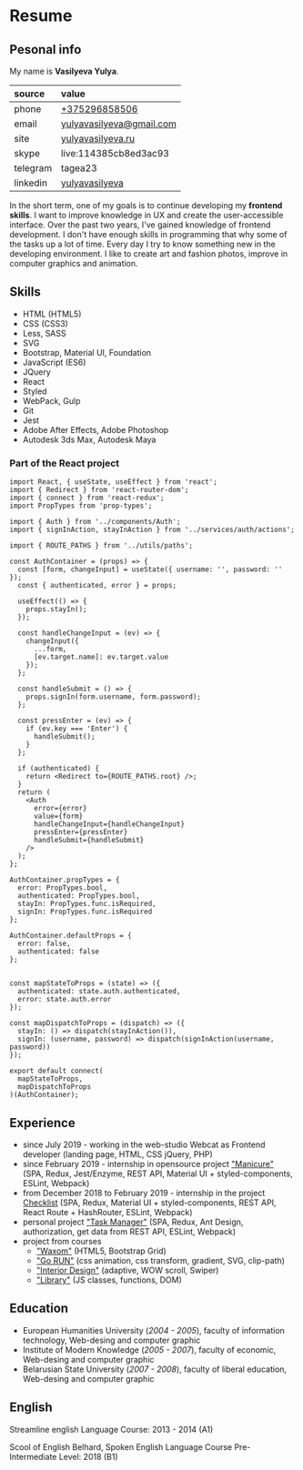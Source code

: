 # Resume

## Pesonal info

My name is **Vasilyeva Yulya**.

| source   | value                                                         |
| :------- | :------------------------------------------------------------ |
| phone    | [+375296858506](tel:+375296858506)                            |
| email    | [yulyavasilyeva@gmail.com](mailto:yulyavasilyeva@gmail.com)   |
| site     | [yulyavasilyeva.ru](https://yulyavasilyeva.ru)                |
| skype    | live:114385cb8ed3ac93                                         |
| telegram | tagea23                                                       |
| linkedin | [yulyavasilyeva](https://www.linkedin.com/in/yulyavasilyeva/) |

In the short term, one of my goals is to continue developing my **frontend skills**. I want to improve knowledge in UX and create the user-accessible interface. Over the past two years, I've gained knowledge of frontend development. I don't have enough skills in programming that why some of the tasks up a lot of time. Every day I try to know something new in the developing environment. I like to create art and fashion photos, improve in computer graphics and animation.

## Skills
- HTML (HTML5)
- CSS (CSS3)
- Less, SASS
- SVG
- Bootstrap, Material UI, Foundation
- JavaScript (ES6)
- JQuery
- React
- Styled
- WebPack, Gulp
- Git
- Jest
- Adobe After Effects, Adobe Photoshop
- Autodesk 3ds Max, Autodesk Maya


### Part of the React project
```
import React, { useState, useEffect } from 'react';
import { Redirect } from 'react-router-dom';
import { connect } from 'react-redux';
import PropTypes from 'prop-types';

import { Auth } from '../components/Auth';
import { signInAction, stayInAction } from '../services/auth/actions';

import { ROUTE_PATHS } from '../utils/paths';

const AuthContainer = (props) => {
  const [form, changeInput] = useState({ username: '', password: '' });
  const { authenticated, error } = props;

  useEffect(() => {
    props.stayIn();
  });

  const handleChangeInput = (ev) => {
    changeInput({
      ...form,
      [ev.target.name]: ev.target.value
    });
  };

  const handleSubmit = () => {
    props.signIn(form.username, form.password);
  };

  const pressEnter = (ev) => {
    if (ev.key === 'Enter') {
      handleSubmit();
    }
  };

  if (authenticated) {
    return <Redirect to={ROUTE_PATHS.root} />;
  }
  return (
    <Auth
      error={error}
      value={form}
      handleChangeInput={handleChangeInput}
      pressEnter={pressEnter}
      handleSubmit={handleSubmit}
    />
  );
};

AuthContainer.propTypes = {
  error: PropTypes.bool,
  authenticated: PropTypes.bool,
  stayIn: PropTypes.func.isRequired,
  signIn: PropTypes.func.isRequired
};

AuthContainer.defaultProps = {
  error: false,
  authenticated: false
};


const mapStateToProps = (state) => ({
  authenticated: state.auth.authenticated,
  error: state.auth.error
});

const mapDispatchToProps = (dispatch) => ({
  stayIn: () => dispatch(stayInAction()),
  signIn: (username, password) => dispatch(signInAction(username, password))
});

export default connect(
  mapStateToProps,
  mapDispatchToProps
)(AuthContainer);
```

## Experience

- since July 2019 - working in the web-studio Webcat as Frontend developer (landing page, HTML, CSS jQuery, PHP)
- since February 2019 - internship in opensource project ["Manicure"](http://github.com/tagea/manicure-web-support) (SPA, Redux, Jest/Enzyme, REST API, Material UI + styled-components, ESLint, Webpack)
- from December 2018 to February 2019 -  internship in the project [Checklist](http://github.com/gtd-checklist/checklist-web) (SPA, Redux, Material UI + styled-components, REST API, React Route + HashRouter, ESLint, Webpack)
- personal project ["Task Manager"](https://yulyavasilyeva.ru/task-manager) (SPA, Redux, Ant Design, authorization, get data from REST API, ESLint, Webpack)
- project from courses 
  - ["Waxom"](http://tagea.github.io/Waxom-landing/) (HTML5, Bootstrap Grid)
  - ["Go RUN"](https://tagea.github.io/goRUN/) (css animation, css transform, gradient, SVG, clip-path)
  - ["Interior Design"](http://tagea.github.io/Studio-interior-Bootstrap/) (adaptive, WOW scroll, Swiper)
  - ["Library"](https://github.com/tagea/Cinema-List) (JS classes, functions, DOM)


## Education

- European Humanities University (*2004 - 2005*), faculty of information technology, Web-desing and computer graphic
- Institute of Modern Knowledge (*2005 - 2007*), faculty of economic, Web-desing and computer graphic
- Belarusian State University (*2007 - 2008*), faculty of liberal education, Web-desing and computer graphic


## English

Streamline english Language Course: 2013 - 2014 (A1)

Scool of English Belhard, Spoken English Language Course Pre-Intermediate Level: 2018 (B1)